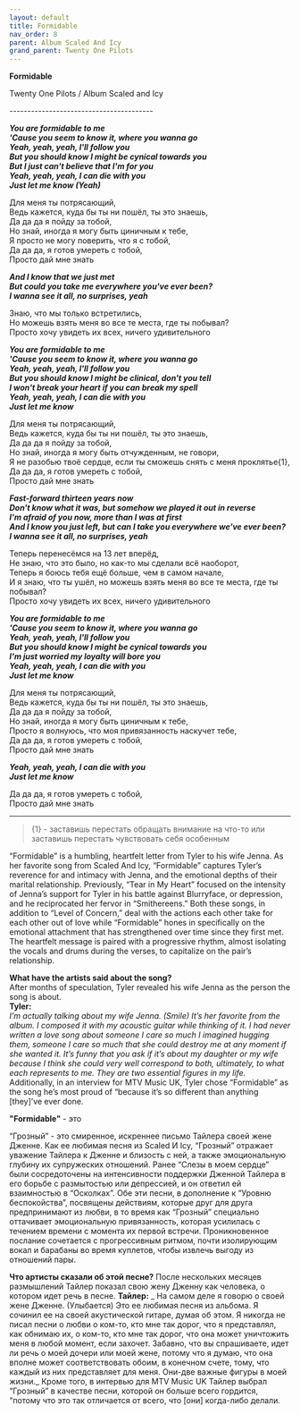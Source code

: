 ```yaml
---  
layout: default  
title: Formidable  
nav_order: 8  
parent: Album Scaled And Icy  
grand_parent: Twenty One Pilots  
---  
```


**Formidable**
<p>
Twenty One Pilots / Album Scaled and Icy
</p>  
----------------------------------------

**_You are formidable to me  
'Cause you seem to know it, where you wanna go  
Yeah, yeah, yeah, I'll follow you  
But you should know I might be cynical towards you  
But I just can't believe that I'm for you  
Yeah, yeah, yeah, I can die with you  
Just let me know (Yeah)_**  

Для меня ты потрясающий,  
Ведь кажется, куда бы ты ни пошёл, ты это знаешь,  
Да да да я пойду за тобой,  
Но знай, иногда я могу быть циничным к тебе,  
Я просто не могу поверить, что я с тобой,  
Да да да, я готов умереть с тобой,  
Просто дай мне знать  

**_And I know that we just met  
But could you take me everywhere you've ever been?  
I wanna see it all, no surprises, yeah_**  

Знаю, что мы только встретились,  
Но можешь взять меня во все те места, где ты побывал?  
Просто хочу увидеть их всех, ничего удивительного  

**_You are formidable to me  
'Cause you seem to know it, where you wanna go  
Yeah, yeah, yeah, I'll follow you  
But you should know I might bе clinical, don't you tell  
I won't break your heart if you can brеak my spell  
Yeah, yeah, yeah, I can die with you  
Just let me know_**  

Для меня ты потрясающий,  
Ведь кажется, куда бы ты ни пошёл, ты это знаешь,  
Да да да я пойду за тобой,  
Но знай, иногда я могу быть отчужденным, не говори,  
Я не разобью твоё сердце, если ты сможешь снять с меня проклятье{1},  
Да да да, я готов умереть с тобой,  
Просто дай мне знать  

**_Fast-forward thirteen years now  
Don't know what it was, but somehow we played it out in reverse  
I'm afraid of you now, more than I was at first  
And I know you just left, but can I take you everywhere we've ever been?  
I wanna see it all, no surprises, yeah_**  

Теперь перенесёмся на 13 лет вперёд,  
Не знаю, что это было, но как-то мы сделали всё наоборот,  
Теперь я боюсь тебя ещё больше, чем в самом начале,  
И я знаю, что ты ушёл, но можешь взять меня во все те места, где ты побывал?  
Просто хочу увидеть их всех, ничего удивительного  

**_You are formidable to me  
'Cause you seem to know it, where you wanna go  
Yeah, yeah, yeah, I'll follow you  
But you should know I might be cynical towards you  
I'm just worried my loyalty will bore you  
Yeah, yeah, yeah, I can die with you  
Just let me know_**  

Для меня ты потрясающий,  
Ведь кажется, куда бы ты ни пошёл, ты это знаешь,  
Да да да я пойду за тобой,  
Но знай, иногда я могу быть циничным к тебе,  
Просто я волнуюсь, что моя привязанность наскучет тебе,  
Да да да, я готов умереть с тобой,  
Просто дай мне знать  

**_Yeah, yeah, yeah, I can die with you  
Just let me know_**  

Да да да, я готов умереть с тобой,  
Просто дай мне знать  

- - -

> {1} - заставишь перестать обращать внимание на что-то или заставишь перестать чувствовать себя особенным

“Formidable” is a humbling, heartfelt letter from Tyler to his wife Jenna. As her favorite song from Scaled And Icy, “Formidable” captures Tyler’s reverence for and intimacy with Jenna, and the emotional depths of their marital relationship. Previously, “Tear in My Heart” focused on the intensity of Jenna’s support for Tyler in his battle against Blurryface, or depression, and he reciprocated her fervor in “Smithereens.” Both these songs, in addition to “Level of Concern,” deal with the actions each other take for each other out of love while “Formidable” hones in specifically on the emotional attachment that has strengthened over time since they first met. The heartfelt message is paired with a progressive rhythm, almost isolating the vocals and drums during the verses, to capitalize on the pair’s relationship.  

**What have the artists said about the song?**  
After months of speculation, Tyler revealed his wife Jenna as the person the song is about.  
**Tyler:**  
_I’m actually talking about my wife Jenna. (Smile) It’s her favorite from the album. I composed it with my acoustic guitar while thinking of it. I had never written a love song about someone I care so much I imagined hugging them, someone I care so much that she could destroy me at any moment if she wanted it. It’s funny that you ask if it’s about my daughter or my wife because I think she could very well correspond to both, ultimately, to what each represents to me. They are two essential figures in my life._  
Additionally, in an interview for MTV Music UK, Tyler chose “Formidable” as the song he’s most proud of “because it’s so different than anything [they]’ve ever done.  

**"Formidable"** - это 


“Грозный” - это смиренное, искреннее письмо Тайлера своей жене Дженне. Как ее любимая песня из Scaled И Icy, “Грозный” отражает уважение Тайлера к Дженне и близость с ней, а также эмоциональную глубину их супружеских отношений. Ранее “Слезы в моем сердце” были сосредоточены на интенсивности поддержки Дженной Тайлера в его борьбе с размытостью или депрессией, и он ответил ей взаимностью в “Осколках”. Обе эти песни, в дополнение к “Уровню беспокойства”, посвящены действиям, которые друг для друга предпринимают из любви, в то время как “Грозный” специально оттачивает эмоциональную привязанность, которая усилилась с течением времени с момента их первой встречи. Проникновенное послание сочетается с прогрессивным ритмом, почти изолирующим вокал и барабаны во время куплетов, чтобы извлечь выгоду из отношений пары.

**Что артисты сказали об этой песне?**
После нескольких месяцев размышлений Тайлер показал свою жену Дженну как человека, о котором идет речь в песне.
**Тайлер:**
_ На самом деле я говорю о своей жене Дженне. (Улыбается) Это ее любимая песня из альбома. Я сочинил ее на своей акустической гитаре, думая об этом. Я никогда не писал песни о любви о ком-то, кто мне так дорог, что я представлял, как обнимаю их, о ком-то, кто мне так дорог, что она может уничтожить меня в любой момент, если захочет. Забавно, что вы спрашиваете, идет ли речь о моей дочери или моей жене, потому что я думаю, что она вполне может соответствовать обоим, в конечном счете, тому, что каждый из них представляет для меня. Они-две важные фигуры в моей жизни._
Кроме того, в интервью для MTV Music UK Тайлер выбрал “Грозный” в качестве песни, которой он больше всего гордится, “потому что это так отличается от всего, что [они] когда-либо делали.
